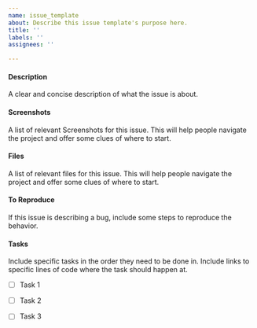 ```yaml
---
name: issue_template
about: Describe this issue template's purpose here.
title: ''
labels: ''
assignees: ''

---
```


#### Description
A clear and concise description of what the issue is about.

#### Screenshots
A list of relevant Screenshots for this issue. This will help people navigate the project and offer some clues of where to start.

#### Files
A list of relevant files for this issue. This will help people navigate the project and offer some clues of where to start.

#### To Reproduce
If this issue is describing a bug, include some steps to reproduce the behavior.

#### Tasks
Include specific tasks in the order they need to be done in. Include links to specific lines of code where the task should happen at.
- [ ] Task 1
- [ ] Task 2
- [ ] Task 3

